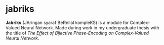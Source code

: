 # jabriks

**Jabriks** (JAringan syaraf BeRnilaI kompleKS) is a module for Complex-Valued Neural Network. Made during work in my undergraduate thesis with the title of *The Effect of Bijective Phase-Encoding on Complex-Valued Neural Network*.
